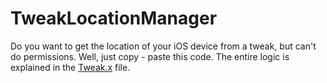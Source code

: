 # TweakLocationManager

Do you want to get the location of your iOS device from a tweak, but can't do permissions. Well, just copy - paste this code.
The entire logic is explained in the [Tweak.x](Tweak.x) file.
